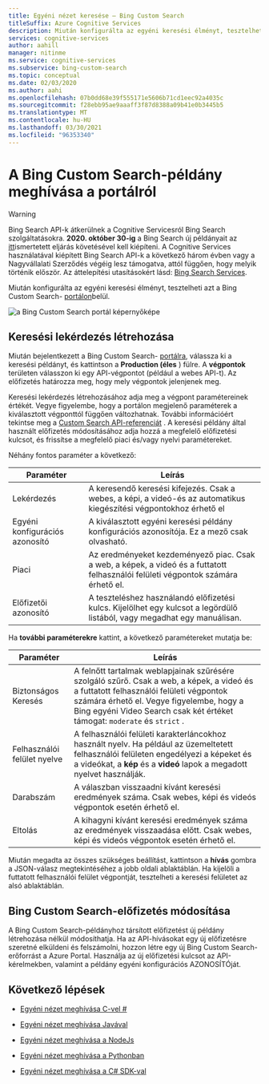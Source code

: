 ```yaml
---
title: Egyéni nézet keresése – Bing Custom Search
titleSuffix: Azure Cognitive Services
description: Miután konfigurálta az egyéni keresési élményt, tesztelheti azt a Bing Custom Search-portálon belül.
services: cognitive-services
author: aahill
manager: nitinme
ms.service: cognitive-services
ms.subservice: bing-custom-search
ms.topic: conceptual
ms.date: 02/03/2020
ms.author: aahi
ms.openlocfilehash: 07b0dd68e39f555171e5606b71cd1eec92a4035c
ms.sourcegitcommit: f28ebb95ae9aaaff3f87d8388a09b41e0b3445b5
ms.translationtype: MT
ms.contentlocale: hu-HU
ms.lasthandoff: 03/30/2021
ms.locfileid: "96353340"
---
```

# <a name="call-your-bing-custom-search-instance-from-the-portal"></a>A Bing Custom Search-példány meghívása a portálról

> [!WARNING]
> Bing Search API-k átkerülnek a Cognitive Servicesról Bing Search szolgáltatásokra. **2020. október 30-ig** a Bing Search új példányait az [itt](/bing/search-apis/bing-web-search/create-bing-search-service-resource)ismertetett eljárás követésével kell kiépíteni.
> A Cognitive Services használatával kiépített Bing Search API-k a következő három évben vagy a Nagyvállalati Szerződés végéig lesz támogatva, attól függően, hogy melyik történik először.
> Az áttelepítési utasításokért lásd: [Bing Search Services](/bing/search-apis/bing-web-search/create-bing-search-service-resource).

Miután konfigurálta az egyéni keresési élményt, tesztelheti azt a Bing Custom Search- [portálon](https://customsearch.ai)belül. 

![a Bing Custom Search portál képernyőképe](media/portal-search-screen.png)
## <a name="create-a-search-query"></a>Keresési lekérdezés létrehozása 

Miután bejelentkezett a Bing Custom Search- [portálra](https://customsearch.ai), válassza ki a keresési példányt, és kattintson a **Production (éles** ) fülre. A **végpontok** területen válasszon ki egy API-végpontot (például a webes API-t). Az előfizetés határozza meg, hogy mely végpontok jelenjenek meg.

Keresési lekérdezés létrehozásához adja meg a végpont paramétereinek értékét. Vegye figyelembe, hogy a portálon megjelenő paraméterek a kiválasztott végponttól függően változhatnak. További információért tekintse meg a [Custom Search API-referenciát](/rest/api/cognitiveservices-bingsearch/bing-custom-search-api-v7-reference#query-parameters) . A keresési példány által használt előfizetés módosításához adja hozzá a megfelelő előfizetési kulcsot, és frissítse a megfelelő piaci és/vagy nyelvi paramétereket.

Néhány fontos paraméter a következő:


|Paraméter  |Leírás  |
|---------|---------|
|Lekérdezés     | A keresendő keresési kifejezés. Csak a webes, a képi, a videó-és az automatikus kiegészítési végpontokhoz érhető el |
|Egyéni konfigurációs azonosító | A kiválasztott egyéni keresési példány konfigurációs azonosítója. Ez a mező csak olvasható. |
|Piaci     | Az eredményeket kezdeményező piac. Csak a web, a képek, a videó és a futtatott felhasználói felületi végpontok számára érhető el.        |
|Előfizetői azonosító | A teszteléshez használandó előfizetési kulcs. Kijelölhet egy kulcsot a legördülő listából, vagy megadhat egy manuálisan.          |

Ha **további paraméterekre** kattint, a következő paramétereket mutatja be:  

|Paraméter  |Leírás  |
|---------|---------|
|Biztonságos Keresés     | A felnőtt tartalmak weblapjainak szűrésére szolgáló szűrő. Csak a web, a képek, a videó és a futtatott felhasználói felületi végpontok számára érhető el. Vegye figyelembe, hogy a Bing egyéni Video Search csak két értéket támogat: `moderate` és `strict` .        |
|Felhasználói felület nyelve    | A felhasználói felületi karakterláncokhoz használt nyelv. Ha például az üzemeltetett felhasználói felületen engedélyezi a képeket és a videókat, a **kép** és a **videó** lapok a megadott nyelvet használják.        |
|Darabszám     | A válaszban visszaadni kívánt keresési eredmények száma. Csak webes, képi és videós végpontok esetén érhető el.         |
|Eltolás    | A kihagyni kívánt keresési eredmények száma az eredmények visszaadása előtt. Csak webes, képi és videós végpontok esetén érhető el.        |
    
Miután megadta az összes szükséges beállítást, kattintson a **hívás** gombra a JSON-válasz megtekintéséhez a jobb oldali ablaktáblán. Ha kijelöli a futtatott felhasználói felület végpontját, tesztelheti a keresési felületet az alsó ablaktáblán.

## <a name="change-your-bing-custom-search-subscription"></a>Bing Custom Search-előfizetés módosítása

A Bing Custom Search-példányhoz társított előfizetést új példány létrehozása nélkül módosíthatja. Ha az API-hívásokat egy új előfizetésre szeretné elküldeni és felszámolni, hozzon létre egy új Bing Custom Search-erőforrást a Azure Portal. Használja az új előfizetési kulcsot az API-kérelmekben, valamint a példány egyéni konfigurációs AZONOSÍTÓját.

## <a name="next-steps"></a>Következő lépések

- [Egyéni nézet meghívása C-vel #](./call-endpoint-csharp.md)
- [Egyéni nézet meghívása Javával](./call-endpoint-java.md)
- [Egyéni nézet meghívása a NodeJs](./call-endpoint-nodejs.md)
- [Egyéni nézet meghívása a Pythonban](./call-endpoint-python.md)

- [Egyéni nézet meghívása a C# SDK-val](./quickstarts/client-libraries.md?pivots=programming-language-csharp%253fpivots%253dprogramming-language-csharp)